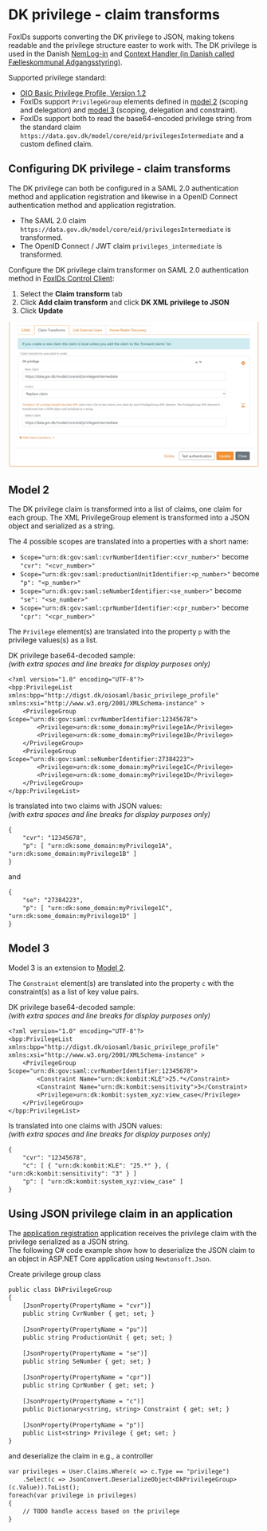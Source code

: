 ﻿# DK privilege - claim transforms

FoxIDs supports converting the DK privilege to JSON, making tokens readable and the privilege structure easter to work with. 
The DK privilege is used in the Danish [NemLog-in](auth-method-howto-saml-2.0-nemlogin.md) and [Context Handler (in Danish called Fælleskommunal Adgangsstyring)](howto-saml-2.0-context-Handler.md).

Supported privilege standard: 

- [OIO Basic Privilege Profile, Version 1.2](https://digst.dk/media/20999/oiosaml-basic-privilege-profile-1_2.pdf)
- FoxIDs support `PrivilegeGroup` elements defined in [model 2](#model-2) (scoping and delegation) and [model 3](#model-3) (scoping, delegation and constraint).
- FoxIDs support both to read the base64-encoded privilege string from the standard claim `https://data.gov.dk/model/core/eid/privilegesIntermediate` and a custom defined claim.

## Configuring DK privilege - claim transforms
The DK privilege can both be configured in a SAML 2.0 authentication method and application registration and likewise in a OpenID Connect authentication method and application registration.

- The SAML 2.0 claim `https://data.gov.dk/model/core/eid/privilegesIntermediate` is transformed.
- The OpenID Connect / JWT claim `privileges_intermediate` is transformed.

Configure the DK privilege claim transformer on SAML 2.0 authentication method in [FoxIDs Control Client](control.md#foxids-control-client):

1. Select the **Claim transform** tab
2. Click **Add claim transform** and click **DK XML privilege to JSON**
3. Click **Update**

![Context Handler SAML 2.0 authentication method privilege claim transformation](images/howto-saml-privilege-claim-tf.png)

## Model 2
The DK privilege claim is transformed into a list of claims, one claim for each group. The XML PrivilegeGroup element is transformed into a JSON object and serialized as a string.

The 4 possible scopes are translated into a properties with a short name:
- `Scope="urn:dk:gov:saml:cvrNumberIdentifier:<cvr_number>"` become `"cvr": "<cvr_number>"`
- `Scope="urn:dk:gov:saml:productionUnitIdentifier:<p_number>"` become `"p": "<p_number>"`
- `Scope="urn:dk:gov:saml:seNumberIdentifier:<se_number>"` become `"se": "<se_number>"`
- `Scope="urn:dk:gov:saml:cprNumberIdentifier:<cpr_number>"` become `"cpr": "<cpr_number>"`

The `Privilege` element(s) are translated into the property `p` with the privilege values(s) as a list.

DK privilege base64-decoded sample:  
*(with extra spaces and line breaks for display purposes only)*

    <?xml version="1.0" encoding="UTF-8"?>
    <bpp:PrivilegeList xmlns:bpp="http://digst.dk/oiosaml/basic_privilege_profile" xmlns:xsi="http://www.w3.org/2001/XMLSchema-instance" >
        <PrivilegeGroup Scope="urn:dk:gov:saml:cvrNumberIdentifier:12345678">
            <Privilege>urn:dk:some_domain:myPrivilege1A</Privilege>
            <Privilege>urn:dk:some_domain:myPrivilege1B</Privilege>
        </PrivilegeGroup>
        <PrivilegeGroup Scope="urn:dk:gov:saml:seNumberIdentifier:27384223">
            <Privilege>urn:dk:some_domain:myPrivilege1C</Privilege>
            <Privilege>urn:dk:some_domain:myPrivilege1D</Privilege>
        </PrivilegeGroup>
    </bpp:PrivilegeList>

Is translated into two claims with JSON values:  
*(with extra spaces and line breaks for display purposes only)*

    {
        "cvr": "12345678",
        "p": [ "urn:dk:some_domain:myPrivilege1A", "urn:dk:some_domain:myPrivilege1B" ]
    }

and

    {
        "se": "27384223",
        "p": [ "urn:dk:some_domain:myPrivilege1C", "urn:dk:some_domain:myPrivilege1D" ]
    }


## Model 3
Model 3 is an extension to [Model 2](#model-2).

The `Constraint` element(s) are translated into the property `c` with the constraint(s) as a list of key value pairs.

DK privilege base64-decoded sample:  
*(with extra spaces and line breaks for display purposes only)*

    <?xml version="1.0" encoding="UTF-8"?>
    <bpp:PrivilegeList xmlns:bpp="http://digst.dk/oiosaml/basic_privilege_profile" xmlns:xsi="http://www.w3.org/2001/XMLSchema-instance" >
        <PrivilegeGroup Scope="urn:dk:gov:saml:cvrNumberIdentifier:12345678">
            <Constraint Name="urn:dk:kombit:KLE">25.*</Constraint>
            <Constraint Name="urn:dk:kombit:sensitivity">3</Constraint>
            <Privilege>urn:dk:kombit:system_xyz:view_case</Privilege>
        </PrivilegeGroup>
    </bpp:PrivilegeList>

Is translated into one claims with JSON values:  
*(with extra spaces and line breaks for display purposes only)*

    {
        "cvr": "12345678",
        "c": [ { "urn:dk:kombit:KLE": "25.*" }, { "urn:dk:kombit:sensitivity": "3" } ]
        "p": [ "urn:dk:kombit:system_xyz:view_case" ]
    }

## Using JSON privilege claim in an application
The [application registration](connections.md#application-registration) application receives the privilege claim with the privilege serialized as a JSON string.  
The following C# code example show how to deserialize the JSON claim to an object in ASP.NET Core application using `Newtonsoft.Json`.

Create privilege group class

    public class DkPrivilegeGroup
    {
        [JsonProperty(PropertyName = "cvr")]
        public string CvrNumber { get; set; }

        [JsonProperty(PropertyName = "pu")]
        public string ProductionUnit { get; set; }

        [JsonProperty(PropertyName = "se")]
        public string SeNumber { get; set; }

        [JsonProperty(PropertyName = "cpr")]
        public string CprNumber { get; set; }

        [JsonProperty(PropertyName = "c")]
        public Dictionary<string, string> Constraint { get; set; }

        [JsonProperty(PropertyName = "p")]
        public List<string> Privilege { get; set; }
    }

and deserialize the claim in e.g., a controller

    var privileges = User.Claims.Where(c => c.Type == "privilege")
        .Select(c => JsonConvert.DeserializeObject<DkPrivilegeGroup>(c.Value)).ToList();
    foreach(var privilege in privileges)
    {
        // TODO handle access based on the privilege
    }